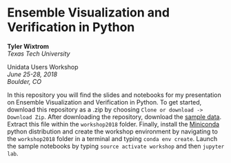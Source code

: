 # Ensemble Visualization and Verification in Python

**Tyler Wixtrom**<br>
*Texas Tech University*<br>

Unidata Users Workshop<br>
*June 25-28, 2018<br>
Boulder, CO*


In this repository you will find the slides and notebooks for my presentation on Ensemble
Visualization and Verification in Python. To get started, download this repository as a
 .zip by choosing `Clone or download -> Download Zip`. After downloading the repository,
 download the [sample data](https://drive.google.com/open?id=11I31FX3cZNZ12dTRG-4g4r6ZReywdE2k).
 Extract this file within the `workshop2018` folder. Finally, install the
[Miniconda](https://conda.io/miniconda.html) python distribution and create the workshop
environment by navigating to the `workshop2018` folder in a terminal and typing
`conda env create`. Launch the sample notebooks by typing `source activate workshop`
and then `jupyter lab`.
